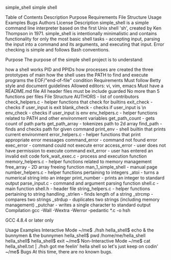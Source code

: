 simple_shell
simple shell

Table of Contents
Description
Purpose
Requirements
File Structure
Usage
Examples
Bugs
Authors
License
Description
simple_shell is a simple command line interpreter based on the first Unix shell 'sh', created by Ken Thompson in 1971. simple_shell is intentionally minimalistic and contains functionality for only the most basic shell tasks - accepting input, parsing the input into a command and its arguments, and executing that input. Error checking is simple and follows Bash conventions.

Purpose
The purpose of the simple shell project is to understand:

how a shell works
PID and PPIDs
how processes are created
the three prototypes of main
how the shell uses the PATH to find and execute programs
the EOF/"end-of-file" condition
Requirements
Must follow Betty style and document guidelines
Allowed editors: vi, vim, emacs
Must have a README.md file
All header files must be include guarded
No more than 5 functions per files
File Structure
AUTHORS - list of contributors
check_helpers.c - helper functions that check for builtins
exit_check - checks if user_input is exit
blank_check - checks if user_input is \n
env_check - checks if user_input is env
env_helpers.c - helper functions related to PATH and other environment variables
get_path_count - gets count of path parts
get_path_array - tokenizes path to 2d array
find_path - finds and checks path for given command
print_env - shell builtin that prints current environment
error_helpers.c - helper functions that print appropriate error messages
command_error - command not found error
exec_error - command could not execute error
access_error - user does not have permission to execute command
exit_error - user has entered an invalid exit code
fork_wait_exec.c - process and execution function
memory_helpers.c - helper functions related to memory management
free_array - 2D array freeing function
man_1_simple_shell - manual page
number_helpers.c - helper functions pertaining to integers
_atoi - turns a numerical string into an integer
print_number - prints an integer to standard output
parse_input.c - command and argument parsing function
shell.c - main function
shell.h - header file
string_helpers.c - helper functions pertaining to string handling
_strlen - finds length of a string
_strcmp - compares two strings
_strdup - duplicates two strings (including memory management)
_putchar - writes a single character to standard output
Compilation
gcc -Wall -Wextra -Werror -pedantic *.c -o hsh

GCC 4.8.4 or later only

Usage Examples
Interactive Mode
~/me$ ./hsh
hella_shell$ echo & the bunnymen
& the bunnymen
hella_shell$ pwd
/home/me/hella_shell
hella_shell$
hella_shell$ exit
~/me$
Non-Interactive Mode
~/me$ cat hella_shell.txt | ./hsh
got me feelin' hella shell so let's just keep on codin'
~/me$
Bugs
At this time, there are no known bugs.

